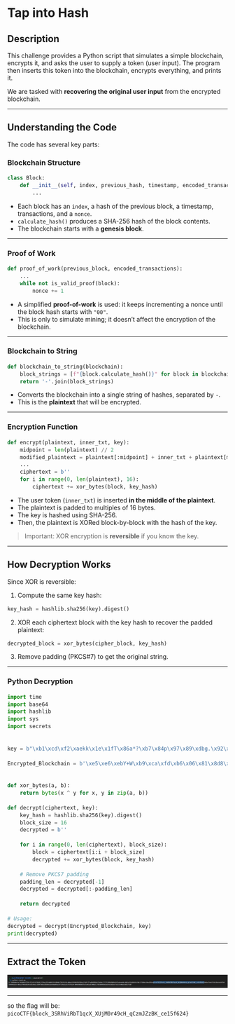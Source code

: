 # **Tap into Hash**

## **Description**

This challenge provides a Python script that simulates a simple blockchain, encrypts it, and asks the user to supply a token (user input). The program then inserts this token into the blockchain, encrypts everything, and prints it.

We are tasked with **recovering the original user input** from the encrypted blockchain.

---

## **Understanding the Code**

The code has several key parts:

### Blockchain Structure

```python
class Block:
    def __init__(self, index, previous_hash, timestamp, encoded_transactions, nonce):
        ...
```

* Each block has an `index`, a hash of the previous block, a timestamp, transactions, and a `nonce`.
* `calculate_hash()` produces a SHA-256 hash of the block contents.
* The blockchain starts with a **genesis block**.

---

### Proof of Work

```python
def proof_of_work(previous_block, encoded_transactions):
    ...
    while not is_valid_proof(block):
        nonce += 1
```

* A simplified **proof-of-work** is used: it keeps incrementing a nonce until the block hash starts with `"00"`.
* This is only to simulate mining; it doesn’t affect the encryption of the blockchain.

---

### Blockchain to String

```python
def blockchain_to_string(blockchain):
    block_strings = [f"{block.calculate_hash()}" for block in blockchain]
    return '-'.join(block_strings)
```

* Converts the blockchain into a single string of hashes, separated by `-`.
* This is the **plaintext** that will be encrypted.

---

### Encryption Function

```python
def encrypt(plaintext, inner_txt, key):
    midpoint = len(plaintext) // 2
    modified_plaintext = plaintext[:midpoint] + inner_txt + plaintext[midpoint:]
    ...
    ciphertext = b''
    for i in range(0, len(plaintext), 16):
        ciphertext += xor_bytes(block, key_hash)
```

* The user token (`inner_txt`) is inserted **in the middle of the plaintext**.
* The plaintext is padded to multiples of 16 bytes.
* The key is hashed using SHA-256.
* Then, the plaintext is XORed block-by-block with the hash of the key.

> Important: XOR encryption is **reversible** if you know the key.

---

## **How Decryption Works**

Since XOR is reversible:

1. Compute the same key hash:

```python
key_hash = hashlib.sha256(key).digest()
```

2. XOR each ciphertext block with the key hash to recover the padded plaintext:

```python
decrypted_block = xor_bytes(cipher_block, key_hash)
```

3. Remove padding (PKCS#7) to get the original string.

---

### **Python Decryption**

```python
import time
import base64
import hashlib
import sys
import secrets


key = b"\xb1\xcd\xf2\xaekk\x1e\x1fT\x86a*?\xb7\x84p\x97\x89\xdbg.\x92\x87\xa5\xd4\xe3\xba\xc0\xc4\xeb\xd9)"

Encrypted_Blockchain = b'\xe5\xe6\xebY+W\xb9\xca\xfd\xb6\x06\x81\x8d8\xf0C\xe3\xb1\xbdZ\x7f\x04\xba\x98\xfe\xe6\x00\x82\x8d;\xf1D\xb2\xb4\xeaX,^\xbd\x98\xf8\xe7\x00\xd6\x80<\xf1\x17\xe3\xb5\xe8\x0b%Q\xec\x98\xfa\xe7\t\x84\x8d9\xfa\x1e\xfb\xe7\xebYxU\xee\x9f\xae\xe5\x03\xd3\x89h\xfbD\xb4\xb2\xeaX/_\xba\x98\xfa\xe2P\xd3\x88h\xacD\xb4\xe1\xeeX(Q\xe5\xcd\xff\xe2\x06\x80\x8f=\xff\x16\xb4\xb5\xbfV-R\xea\xce\xa9\xb3T\xd6\xdai\xfe\x10\xe6\xfa\xeb_/\x06\xee\xc9\xad\xe1U\x81\x8d5\xfbE\xef\xef\xb8\\*V\xe4\xc3\xf9\xb6\x08\x81\xddh\xfaD\xe7\xb2\xab\x06~\x08\x9f\xaf\xda\xaeS\xdb\xd7o\xa3y\xe5\x84\x89\x07K\x0e\x8e\x99\xc8\xe4@\xd4\xe0S\x90s\xbc\x9a\xeb\x1d)^\xbf\xb3\xc3\xa4r\xcd\xd5F\x92\\\x94\x9c\x84\x0cxV\xe9\x9d\xaa\xe7\x05\xca\x81:\xaaC\xe1\xe2\xe2\n/P\xed\x9f\xff\xb1\x07\xd6\x8bi\xfa\x10\xe1\xb5\xef\r$^\xe5\xc2\xf8\xb4\x00\x81\x95<\xf8\x17\xb7\xe4\xecV-T\xb8\xc3\xae\xe1T\x86\xdcn\xfb\x16\xb7\xe5\xb8\x0b\x7f^\xba\xce\xac\xb1T\x85\xdcn\xf0\x1f\xb3\xb3\xbaV.W\xbd\xcb\xaa\xecP\x86\x81;\xfb\x14\xef\xb6\xea\x0e/R\xeb\xcd\xab\xec\x03\xd6\x8c!\xf8\x16\xe2\xb2\xe2_\x7fW\xb8\x9d\xf9\xb1\x02\xd6\x8cn\xa9B\xb5\xee\xeb_|V\xbf\xcc\xf8\xec\x03\x87\x815\xaa\x1f\xb2\xb6\xed^)\x02\xed\xc3\xf8\xe7T\x86\x8fm\xf9\x13\xe5\xb2\xef_|R\xe9\xc3\xf8\xe4\x06\x82\xdc4\xca$'


def xor_bytes(a, b):
    return bytes(x ^ y for x, y in zip(a, b))

def decrypt(ciphertext, key):
    key_hash = hashlib.sha256(key).digest()
    block_size = 16
    decrypted = b''
    
    for i in range(0, len(ciphertext), block_size):
        block = ciphertext[i:i + block_size]
        decrypted += xor_bytes(block, key_hash)
    
    # Remove PKCS7 padding
    padding_len = decrypted[-1]
    decrypted = decrypted[:-padding_len]
    
    return decrypted

# Usage:
decrypted = decrypt(Encrypted_Blockchain, key)
print(decrypted)

```

---

## **Extract the Token**


![result](./img/result.png)


---


so the flag will be: `picoCTF{block_3SRhViRbT1qcX_XUjM0r49cH_qCzmJZzBK_ce15f624}`